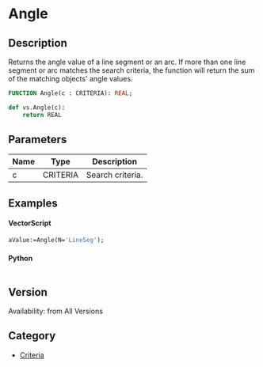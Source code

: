 # Angle

## Description
Returns the angle value of a line segment or an arc. If more than one line segment or arc matches the search criteria, the function will return the sum of the matching objects' angle values.

```pascal
FUNCTION Angle(c : CRITERIA): REAL;
```

```python
def vs.Angle(c):
    return REAL
```

## Parameters
|Name|Type|Description|
|---|---|---|
|c|CRITERIA|Search criteria.|

## Examples
#### VectorScript ####
```pascal
aValue:=Angle(N='LineSeg');
```
#### Python ####
```python

```

## Version
Availability: from All Versions

## Category
* [Criteria](../Categories/Criteria.md)
